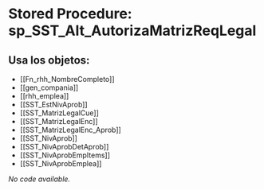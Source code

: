 # Stored Procedure: sp_SST_Alt_AutorizaMatrizReqLegal

## Usa los objetos:
- [[Fn_rhh_NombreCompleto]]
- [[gen_compania]]
- [[rhh_emplea]]
- [[SST_EstNivAprob]]
- [[SST_MatrizLegalCue]]
- [[SST_MatrizLegalEnc]]
- [[SST_MatrizLegalEnc_Aprob]]
- [[SST_NivAprob]]
- [[SST_NivAprobDetAprob]]
- [[SST_NivAprobEmpItems]]
- [[SST_NivAprobEmplea]]

*No code available.*
